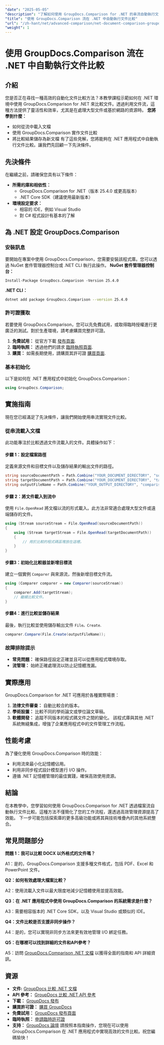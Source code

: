 ```yaml
---
"date": "2025-05-05"
"description": "了解如何使用 GroupDocs.Comparison for .NET 的串流自動執行文件比較。提高效率並簡化工作流程。"
"title": "使用 GroupDocs.Comparison 流在 .NET 中自動執行文件比較"
"url": "/zh-hant/net/advanced-comparison/net-document-comparison-groupdocs-streams/"
"weight": 1
---
```


# 使用 GroupDocs.Comparison 流在 .NET 中自動執行文件比較
## 介紹
您是否正在尋找一種高效的自動化文件比較方法？本教學課程示範如何在 .NET 環境中使用 GroupDocs.Comparison for .NET 來比較文件。透過利用文件流，這種方法提供了靈活性和效率，尤其是在處理大型文件或基於網路的資源時。
**您將學到什麼：**
- 如何從流中載入文檔
- 使用 GroupDocs.Comparison 實作文件比較
- 將比較結果儲存為新文檔
有了這些見解，您將能夠在 .NET 應用程式中自動執行文件比較。讓我們先回顧一下先決條件。
## 先決條件
在繼續之前，請確保您具有以下條件：
- **所需的庫和相依性：**
  - GroupDocs.Comparison for .NET（版本 25.4.0 或更高版本）
  - .NET Core SDK（建議使用最新版本）
- **環境設定要求：**
  - 相容的 IDE，例如 Visual Studio
  - 對 C# 程式設計有基本的了解
## 為 .NET 設定 GroupDocs.Comparison
### 安裝訊息
要開始在專案中使用 GroupDocs.Comparison，您需要安裝該程式庫。您可以透過 NuGet 套件管理器控制台或 .NET CLI 執行此操作。
**NuGet 套件管理器控制台：**
```shell
Install-Package GroupDocs.Comparison -Version 25.4.0
```
**.NET CLI：**
```bash
dotnet add package GroupDocs.Comparison --version 25.4.0
```
### 許可證獲取
若要使用 GroupDocs.Comparison，您可以先免費試用，或取得臨時授權進行更廣泛的測試。對於生產環境，請考慮購買完整許可證。
1. **免費試用：** 從官方下載 [發布頁面](https://releases。groupdocs.com/comparison/net/).
2. **臨時執照：** 透過他們的請求 [臨時執照頁面](https://purchase。groupdocs.com/temporary-license/).
3. **購買：** 如需長期使用，請購買其許可證 [購買頁面](https://purchase。groupdocs.com/buy).
### 基本初始化
以下是如何在 .NET 應用程式中初始化 GroupDocs.Comparison：
```csharp
using GroupDocs.Comparison;
```
## 實施指南
現在您已經滿足了先決條件，讓我們開始使用串流實現文件比較。
### 從串流載入文檔
此功能專注於比較透過文件流載入的文件。具體操作如下：
#### 步驟 1：設定檔案路徑
定義來源文件和目標文件以及儲存結果的輸出文件的路徑。
```csharp
string sourceDocumentPath = Path.Combine("YOUR_DOCUMENT_DIRECTORY", "source_document.docx");
string targetDocumentPath = Path.Combine("YOUR_DOCUMENT_DIRECTORY", "target_document.docx");
string outputFileName = Path.Combine("YOUR_OUTPUT_DIRECTORY", "comparison_result.docx");
```
#### 步驟 2：將文件載入到流中
使用 `File.OpenRead` 將文檔以流的形式載入。此方法非常適合處理大型文件或遠端儲存的文件。
```csharp
using (Stream sourceStream = File.OpenRead(sourceDocumentPath))
{
    using (Stream targetStream = File.OpenRead(targetDocumentPath))
    {
        // 用於比較的程式碼區塊放在這裡。
    }
}
```
#### 步驟3：初始化比較器並新增目標流
建立一個實例 `Comparer` 與來源流，然後新增目標文件流。
```csharp
using (Comparer comparer = new Comparer(sourceStream)) 
{
    comparer.Add(targetStream);
    // 繼續比較文件。
}
```
#### 步驟4：進行比較並儲存結果
最後，執行比較並使用儲存輸出文件 `File。Create`.
```csharp
comparer.Compare(File.Create(outputFileName));
```
### 故障排除提示
- **常見問題：** 確保路徑設定正確並且可以從應用程式環境存取。
- **流管理：** 始終正確處理流以防止記憶體洩漏。
## 實際應用
GroupDocs.Comparison for .NET 可應用於各種實際場景：
1. **法律文件審查：** 自動比較合約版本。
2. **學術設置：** 比較不同的學術論文或學位論文草稿。
3. **軟體開發：** 追蹤不同版本的程式碼文件之間的變化。
該程式庫與其他 .NET 系統無縫集成，增強了企業應用程式中的文件管理工作流程。
## 性能考慮
為了優化使用 GroupDocs.Comparison 時的效能：
- 利用流來最小化記憶體佔用。
- 利用非同步程式設計模型進行 I/O 操作。
- 遵循 .NET 記憶體管理的最佳實踐，確保高效使用資源。
## 結論
在本教學中，您學習如何使用 GroupDocs.Comparison for .NET 透過檔案流自動執行文件比較。這種方法不僅簡化了您的工作流程，還透過高效管理資源提高了效能。
下一步可能包括探索庫的更多高級功能或將其與技術堆疊內的其他系統整合。

## 常見問題部分

**問題 1：我可以比較 DOCX 以外格式的文件嗎？**

A1：是的，GroupDocs.Comparison 支援多種文件格式，包括 PDF、Excel 和 PowerPoint 文件。

**Q2：如何有效處理大檔案比較？**

A2：使用流載入文件以最大限度地減少記憶體使用並提高效能。

**Q3：在 .NET 應用程式中使用 GroupDocs.Comparison 的系統需求是什麼？**

A3：需要相容版本的 .NET Core SDK，以及 Visual Studio 或類似的 IDE。

**Q4：文件比較是否支援非同步操作？**

A4：是的，您可以實現非同步方法來更有效地管理 I/O 綁定任務。

**Q5：在哪裡可以找到詳細的文件和API參考？**

A5：訪問 [GroupDocs.Comparison .NET 文檔](https://docs.groupdocs.com/comparison/net/) 以獲得全面的指南和 API 詳細資訊。

## 資源
- **文件:** [GroupDocs 比較 .NET 文檔](https://docs.groupdocs.com/comparison/net/)
- **API 參考：** [GroupDocs 比較 .NET API 參考](https://reference.groupdocs.com/comparison/net/)
- **下載：** [GroupDocs 發布](https://releases.groupdocs.com/comparison/net/)
- **購買許可證：** [購買 GroupDocs](https://purchase.groupdocs.com/buy)
- **免費試用：** [GroupDocs 發布頁面](https://releases.groupdocs.com/comparison/net/)
- **臨時執照：** [申請臨時許可證](https://purchase.groupdocs.com/temporary-license/)
- **支持：** [GroupDocs 論壇](https://forum.groupdocs.com/c/comparison/)
請按照本指南操作，您現在可以使用 GroupDocs.Comparison 在 .NET 應用程式中實現高效的文件比較。祝您編碼愉快！